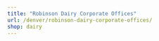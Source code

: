 ```yaml
---
title: "Robinson Dairy Corporate Offices"
url: /denver/robinson-dairy-corporate-offices/
shop: dairy
---
```

